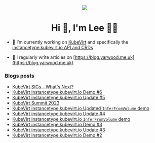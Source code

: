 <p align="center">
   <img src="https://media.tenor.com/Rl4jpTcVL2QAAAAM/shaun-of-the-dead-cheers.gif">
</p>
<h1 align="center">Hi 👋, I'm Lee 👨‍🌾 </h1>

- 🔭 I’m currently working on [KubeVirt](https://kubevirt.io) and specifically the [instancetype.kubevirt.io API and CRDs](https://kubevirt.io/user-guide/virtual_machines/instancetypes/)

- 📝 I regularly write articles on [https://blog.yarwood.me.uk](https://blog.yarwood.me.uk)

### Blogs posts
<!-- BLOG-POST-LIST:START -->
- [KubeVirt SIGs - What&#39;s Next?](https://blog.yarwood.me.uk/2023/08/25/kubevirt_sigs_whats_next/)
- [KubeVirt instancetype.kubevirt.io Demo #6](https://blog.yarwood.me.uk/2023/07/05/kubevirt_instancetype_demo_6/)
- [KubeVirt instancetype.kubevirt.io Update #5](https://blog.yarwood.me.uk/2023/06/22/kubevirt_instancetype_update_5/)
- [KubeVirt Summit 2023](https://blog.yarwood.me.uk/2023/04/03/kubevirt_summit_2023/)
- [KubeVirt instancetype.kubevirt.io Updated `InferFromVolume` demo](https://blog.yarwood.me.uk/2023/01/19/kubevirt_instancetype_infer_instancetype_updated/)
- [KubeVirt instancetype.kubevirt.io Update #4](https://blog.yarwood.me.uk/2023/01/18/kubevirt_instancetype_update_4/)
- [KubeVirt instancetype.kubevirt.io `InferFromVolume` demo](https://blog.yarwood.me.uk/2022/10/31/kubevirt_instancetype_infer_instancetype/)
- [KubeVirt instancetype.kubevirt.io Demo #3](https://blog.yarwood.me.uk/2022/10/27/kubevirt_instancetype_demo_3/)
- [KubeVirt instancetype.kubevirt.io Update #3](https://blog.yarwood.me.uk/2022/10/05/kubevirt_instancetype_update_3/)
- [KubeVirt instancetype.kubevirt.io Demo #2](https://blog.yarwood.me.uk/2022/08/03/kubevirt_instancetype_demo_2/)
<!-- BLOG-POST-LIST:END -->
